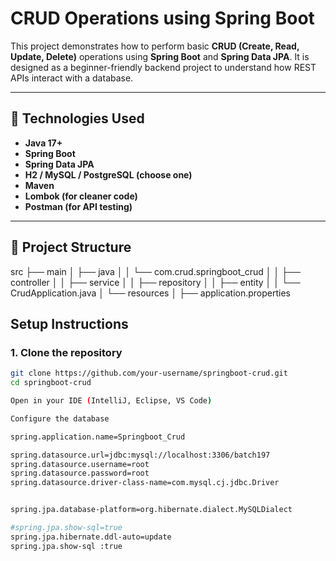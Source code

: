 # CRUD Operations using Spring Boot

This project demonstrates how to perform basic **CRUD (Create, Read, Update, Delete)** operations using **Spring Boot** and **Spring Data JPA**. It is designed as a beginner-friendly backend project to understand how REST APIs interact with a database.

---

## 🧰 Technologies Used

- **Java 17+**
- **Spring Boot**
- **Spring Data JPA**
- **H2 / MySQL / PostgreSQL (choose one)**
- **Maven**
- **Lombok (for cleaner code)**
- **Postman (for API testing)**

---

## 📁 Project Structure

src
├── main
│ ├── java
│ │ └── com.crud.springboot_crud
│ │ ├── controller
│ │ ├── service
│ │ ├── repository
│ │ ├── entity
│ │ └── CrudApplication.java
│ └── resources
│ ├── application.properties

## Setup Instructions

### 1. Clone the repository

```bash
git clone https://github.com/your-username/springboot-crud.git
cd springboot-crud

Open in your IDE (IntelliJ, Eclipse, VS Code)

Configure the database

spring.application.name=Springboot_Crud

spring.datasource.url=jdbc:mysql://localhost:3306/batch197
spring.datasource.username=root
spring.datasource.password=root
spring.datasource.driver-class-name=com.mysql.cj.jdbc.Driver


spring.jpa.database-platform=org.hibernate.dialect.MySQLDialect

#spring.jpa.show-sql=true
spring.jpa.hibernate.ddl-auto=update
spring.jpa.show-sql :true 
